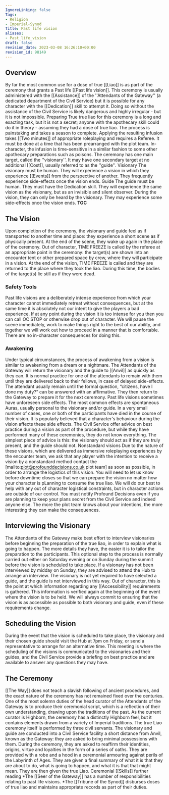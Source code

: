 ```yaml
---
IgnoreLinking: false
Tags:
- Religion
- Imperial-Synod
Title: Past life vision
aliases:
- Past_life_vision
draft: false
revision_date: 2023-03-08 16:26:10+00:00
revision_id: 98149
---
```


## Overview
By far the most common use for a dose of true [[Liao]] is as part of the ceremony that grants a Past life [[Past life vision]]. This ceremony is usually administered with the [[Assistance]] of the ''Attendants of the Gateway'' (a dedicated department of the Civil Service) but it is possible for any character with the [[Dedication]] skill to attempt it. Doing so without the assistance of the Civil Service is likely dangerous and highly irregular - but it is not impossible. 
Preparing True true liao for this ceremony is a long and exacting task, but it is not a secret; anyone with the apothecary skill could do it in theory - assuming they had a dose of true liao. The process is painstaking and takes a season to complete. Applying the resulting infusion takes [[Two minutes]] of appropriate roleplaying and requires a Referee. It must be done at a time that has been prearranged with the plot team. In-character, the infusion is time-sensitive in a similar fashion to some other apothecary preparations such as poisons.
The ceremony has one main target, called the ''visionary''. It may have one secondary target at no additional [[Cost]], usually referred to as the ''guide''.
Visionary
The visionary must be human. They will experience a vision in which they experience [[Events]] from the perspective of another. They frequently experience side-effects once the vision ends.
Guide
The guide must be human. They must have the Dedication skill. They will experience the same vision as the visionary, but as an invisible and silent observer. During the vision, they can only be heard by the visionary. They may experience some side-effects once the vision ends.
__TOC__
## The Vision
Upon completion of the ceremony, the visionary and guide feel as if transported to another time and place: they experience a short scene as if physically present. At the end of the scene, they wake up again in the place of the ceremony.
Out of character, TIME FREEZE is called by the referee at an appropriate point in the ceremony: the target(s) are shown into an encounter tent or other prepared space by crew, where they will participate in a vision. At the end of the vision, TIME FREEZE is called and they are returned to the place where they took the liao. During this time, the bodies of the target(s) lie still as if they were dead.
### Safety Tools
Past life visions are a deliberately intense experience from which your character cannot immediately retreat without consequences, but at the same time it is absolutely not our intent to give the players a bad experience. If at any point during the vision it is too intense for you then you can call OC STOP or otherwise drop out of character. We will pause the scene immediately, work to make things right to the best of our ability, and together we will work out how to proceed in a manner that is comfortable. There are no in-character consequences for doing this.
### Awakening
Under typical circumstances, the process of awakening from a vision is similar to awakening from a dream or a nightmare. The Attendants of the Gateway will return the visionary and the guide to [[Anvil]] as quickly as they can. It is normal practice for one of the attendants to remain with them until they are delivered back to their fellows, in case of delayed side-effects. The attendant usually remain until the formal question, “citizens, have I done my duty?” can be answered with an affirmative. They then return to the Gateway to prepare it for the next ceremony.
Past life visions sometimes have unforeseen side effects. The most common effects are spontaneous Auras, usually personal to the visionary and/or guide. In a very small number of cases, one or both of the participants have died in the course of their vision. It is popularly believed that a character's behaviour during the vision affects these side effects.
The Civil Service offer advice on best practice during a vision as part of the procedure, but while they have performed many of these ceremonies, they do not know everything. The simplest piece of advice is this: the visionary should act as if they are truly present, and the guide should not.
Nonstandard visions
Due to the nature of these visions, which are delivered as immersive roleplaying experiences by the encounter team, we ask that any player with the intention to receive a vision by a nonstandard method contact the [mailto:plot@profounddecisions.co.uk plot team] as soon as possible, in order to arrange the logistics of this vision. You will need to let us know before downtime closes so that we can prepare the vision no matter how your character is pLanning to consume the true liao. We will do our best to help with any out of character logistical constraints, but in character actions are outside of our control.
You must notify Profound Decisions even if you are planning to keep your plans secret from the Civil Service and indeed anyone else. The more the plot team knows about your intentions, the more interesting they can make the consequences.
## Interviewing the Visionary
The Attendants of the Gateway make best effort to interview visionaries before beginning the preparation of the true liao, in order to explain what is going to happen. The more details they have, the easier it is to tailor the preparation to the participants. This optional step to the process is normally carried out either on Saturday evening or on Sunday during the summit before the vision is scheduled to take place. If a visionary has not been interviewed by midday on Sunday, they are advised to attend the Hub to arrange an interview. The visionary is not yet required to have selected a guide, and the guide is not interviewed in this way. 
Out of character, this is the point at which information regarding any [[Accessibility]] requirements is gathered. This information is verified again at the beginning of the event where the vision is to be held. We will always commit to ensuring that the vision is as accessible as possible to both visionary and guide, even if these requirements change.
## Scheduling the Vision
During the event that the vision is scheduled to take place, the visionary and their chosen guide should visit the Hub at 7pm on Friday, or send a representative to arrange for an alternative time. This meeting is where the scheduling of the visions is communicated to the visionaries and their guides, and the Civil Service provide a briefing on best practice and are available to answer any questions they may have. 
## The Ceremony
[[The Way]] does not teach a slavish following of ancient procedures, and the exact nature of the ceremony has not remained fixed over the centuries. One of the most solemn duties of the head curator of the Attendants of the Gateway is to produce their ceremonial script, which is a reflection of their own understanding, drawing upon the traditions of the past. As the current curator is Highborn, the ceremony has a distinctly Highborn feel, but it contains elements drawn from a variety of Imperial traditions.
The true Liao ceremony itself is performed by three civil servants. The visionary and guide are conducted into a Civil Service facility a short distance from Anvil, known as the Gateway: they are asked to bring minimal possessions with them. During the ceremony, they are asked to reaffirm their identities, origins, virtue and loyalties in the form of a series of oaths. They are provided with a robe and a hood in a ceremonial armouring against perils of the Labyrinth of Ages. They are given a final summary of what it is that they are about to do, what is going to happen, and what it is that that might mean. They are then given the true Liao.
Ceremonial [[Skills]] further reading
*The [[Seer of the Gateway]] has a number of responsibilities relating to past life visions.
*The [[Tribune of the Synod]] disburses doses of true liao and maintains appropriate records as part of their duties.